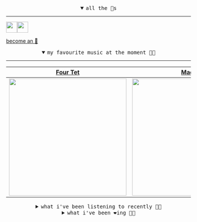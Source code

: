 <details open>

<summary align="center"><samp>all the 🥚s</samp></summary>
<hr />

<a href="https://github.com/pvinis"><img src="https://avatars.githubusercontent.com/u/100233?s=90&v=4" width="30" height="30" /><a href="https://github.com/maxPugh"><img src="https://avatars.githubusercontent.com/u/46350013?s=90&u=52a601eaa2d272b35477d096fe782ebf0a8a1f68&v=4" width="30" height="30" />

<samp><a href="https://github.com/bitttttten/bitttttten/stargazers">become an 🥚</a></samp>

</details>

<details open>

<summary align="center"><samp>my favourite music at the moment 🎵🎶</samp></summary>
<hr />

<!-- toc -->

| [Four Tet](https://open.spotify.com/artist/7Eu1txygG6nJttLHbZdQOh)                                                                                               | [Madlib](https://open.spotify.com/artist/5LhTec3c7dcqBvpLRWbMcf)                                                                                                 | [Big Thief](https://open.spotify.com/artist/5QdyldG4Fl4TPiOIeMNpBZ)                                                                                              | [Stars Of The Lid](https://open.spotify.com/artist/36pCa1JHc6hlGbfEmLzJQc)                                                                                       |
| ---------------------------------------------------------------------------------------------------------------------------------------------------------------- | ---------------------------------------------------------------------------------------------------------------------------------------------------------------- | ---------------------------------------------------------------------------------------------------------------------------------------------------------------- | ---------------------------------------------------------------------------------------------------------------------------------------------------------------- |
| [<img src="https://i.scdn.co/image/ab6761610000e5eb84e29d09b4917bec2700a0d7" width="320" height="auto">](https://open.spotify.com/artist/7Eu1txygG6nJttLHbZdQOh) | [<img src="https://i.scdn.co/image/ab6761610000e5ebdb860c843b90fdea28f670d6" width="320" height="auto">](https://open.spotify.com/artist/5LhTec3c7dcqBvpLRWbMcf) | [<img src="https://i.scdn.co/image/ab6761610000e5ebeab1cd56d166a0e1f0c410f0" width="320" height="auto">](https://open.spotify.com/artist/5QdyldG4Fl4TPiOIeMNpBZ) | [<img src="https://i.scdn.co/image/ab6761610000e5ebd9559855d1bb68f3160724d8" width="320" height="auto">](https://open.spotify.com/artist/36pCa1JHc6hlGbfEmLzJQc) |

<!-- tocstop -->

</details>

<details>

<summary align="center"><samp>what i've been listening to recently 🎵🎶</samp></summary>
<hr />

<!-- toc -->

| [Pump<br />He Said](https://open.spotify.com/track/0LCxyl17PXOOnKIvJQiwqV)                                                                                      | [Ballad Of The Hip Death Godde…<br />Ultimate Spinach](https://open.spotify.com/track/2evIsICVwQKVk2Mt5OVYS5)                                                   | [Wat Voel Je Nou<br />De Ambassade](https://open.spotify.com/track/6tJrRYgTwWYWb2pQzIVw0s)                                                                      | [Inspiration<br />Jean Luc](https://open.spotify.com/track/6IusOT1oXBHWsxPP3sAQzv)                                                                              |
| --------------------------------------------------------------------------------------------------------------------------------------------------------------- | --------------------------------------------------------------------------------------------------------------------------------------------------------------- | --------------------------------------------------------------------------------------------------------------------------------------------------------------- | --------------------------------------------------------------------------------------------------------------------------------------------------------------- |
| [<img src="https://i.scdn.co/image/ab67616d0000b2737d9478179ddf4e2c529dd36c" width="320" height="auto">](https://open.spotify.com/track/0LCxyl17PXOOnKIvJQiwqV) | [<img src="https://i.scdn.co/image/ab67616d0000b273801e652ce283f52aa521cbb0" width="320" height="auto">](https://open.spotify.com/track/2evIsICVwQKVk2Mt5OVYS5) | [<img src="https://i.scdn.co/image/ab6761610000e5ebc96774e8cdcb33f8189c8ee4" width="320" height="auto">](https://open.spotify.com/track/6tJrRYgTwWYWb2pQzIVw0s) | [<img src="https://i.scdn.co/image/ab67616d0000b2736c231cd0d9a17a70689e20ac" width="320" height="auto">](https://open.spotify.com/track/6IusOT1oXBHWsxPP3sAQzv) |

<!-- tocstop -->

</details>

<details>

<summary align="center"><samp>what i've been ❤️ing 🎵🎶</samp></summary>
<hr />

<!-- toc -->

| [Wat Voel Je Nou<br />De Ambassade](https://open.spotify.com/album/1xRySbtDLZdbsaTVuWoXKg)                                                                      | [Oh No<br />Christopher Walkman](https://open.spotify.com/album/5y0q8XwlN7Kd7R6FUdkWhQ)                                                                         | [Hymn Eola<br />Tonstartssbandht](https://open.spotify.com/album/7KlGzxHcLVmNU1FEcQfVp4)                                                                        | [The One to Wait<br />CCFX](https://open.spotify.com/album/0XV4H8McfOxCVsx145tRkd)                                                                              |
| --------------------------------------------------------------------------------------------------------------------------------------------------------------- | --------------------------------------------------------------------------------------------------------------------------------------------------------------- | --------------------------------------------------------------------------------------------------------------------------------------------------------------- | --------------------------------------------------------------------------------------------------------------------------------------------------------------- |
| [<img src="https://i.scdn.co/image/ab67616d0000b27358617dc01c68d89507e08bba" width="320" height="auto">](https://open.spotify.com/album/1xRySbtDLZdbsaTVuWoXKg) | [<img src="https://i.scdn.co/image/ab67616d0000b273be509b300acb3c7fa721e7ab" width="320" height="auto">](https://open.spotify.com/album/5y0q8XwlN7Kd7R6FUdkWhQ) | [<img src="https://i.scdn.co/image/ab67616d0000b2732aa2ab584878ab14bc8cc8e8" width="320" height="auto">](https://open.spotify.com/album/7KlGzxHcLVmNU1FEcQfVp4) | [<img src="https://i.scdn.co/image/ab67616d0000b273ba48738cffe41490a1080bca" width="320" height="auto">](https://open.spotify.com/album/0XV4H8McfOxCVsx145tRkd) |

<!-- tocstop -->

</details>
